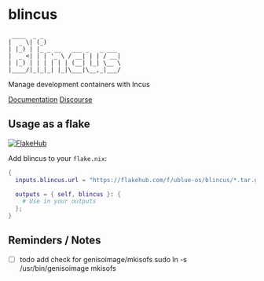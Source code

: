 # blincus

```
 ____  _ _
|  _ \| (_)
| |_) | |_ _ __   ___ _   _ ___
|  _ <| | | '_ \ / __| | | / __|
| |_) | | | | | | (__| |_| \__ \
|____/|_|_|_| |_|\___|\__,_|___/

```

Manage development containers with Incus

[Documentation](https://blincus.dev)
[Discourse](https://universal-blue.discourse.group/)


## Usage as a flake

[![FlakeHub](https://img.shields.io/endpoint?url=https://flakehub.com/f/ublue-os/blincus/badge)](https://flakehub.com/flake/ublue-os/blincus)

Add blincus to your `flake.nix`:

```nix
{
  inputs.blincus.url = "https://flakehub.com/f/ublue-os/blincus/*.tar.gz";

  outputs = { self, blincus }: {
    # Use in your outputs
  };
}

```

## Reminders / Notes
- [ ] todo add check for genisoimage/mkisofs
sudo ln -s /usr/bin/genisoimage mkisofs
